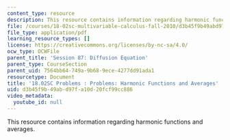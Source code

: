 ```yaml
---
content_type: resource
description: This resource contains information regarding harmonic functions and averages.
file: /courses/18-02sc-multivariable-calculus-fall-2010/d3b45f9b49abd97fa10d20fcf99cc886_MIT18_02SC_pb_87_quest.pdf
file_type: application/pdf
learning_resource_types: []
license: https://creativecommons.org/licenses/by-nc-sa/4.0/
ocw_type: OCWFile
parent_title: 'Session 87: Diffusion Equation'
parent_type: CourseSection
parent_uid: 7564bb64-749a-9b68-9ece-4277dd91ada1
resourcetype: Document
title: '18.02SC Problems : Problems: Harmonic Functions and Averages'
uid: d3b45f9b-49ab-d97f-a10d-20fcf99cc886
video_metadata:
  youtube_id: null
---
```

This resource contains information regarding harmonic functions and averages.